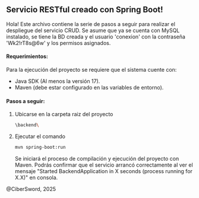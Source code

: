 ## Servicio RESTful creado con Spring Boot!

Hola! Este archivo contiene la serie de pasos a seguir para realizar el despliegue del servicio CRUD.
Se asume que ya se cuenta con MySQL instalado, se tiene la BD creada y el usuario 'conexion' con la
contraseña 'Wk2!rT8s@6w' y los permisos asignados.

#### Requerimientos:

Para la ejecución del proyecto se requiere que el sistema cuente con:

- Java SDK (Al menos la versión 17).
- Maven (debe estar configurado en las variables de entorno).

#### Pasos a seguir:

1. Ubicarse en la carpeta raiz del proyecto
    ```sh
    \backend\
    ```
2. Ejecutar el comando
    ```sh
    mvn spring-boot:run
    ```
    Se iniciará el proceso de compilación y ejecución del proyecto con Maven. Podrás confirmar que el
    servicio arrancó correctamente al ver el mensaje "Started BackendApplication in X seconds (process running for X.X)"
    en consola.
    
 @CiberSword, 2025
